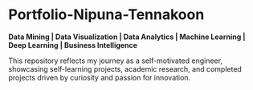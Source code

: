 # Portfolio-Nipuna-Tennakoon
**Data Mining | Data Visualization | Data Analytics | Machine Learning | Deep Learning | Business Intelligence**

This repository reflects my journey as a self-motivated engineer, showcasing self-learning projects, academic research, and completed projects driven by curiosity and passion for innovation.


